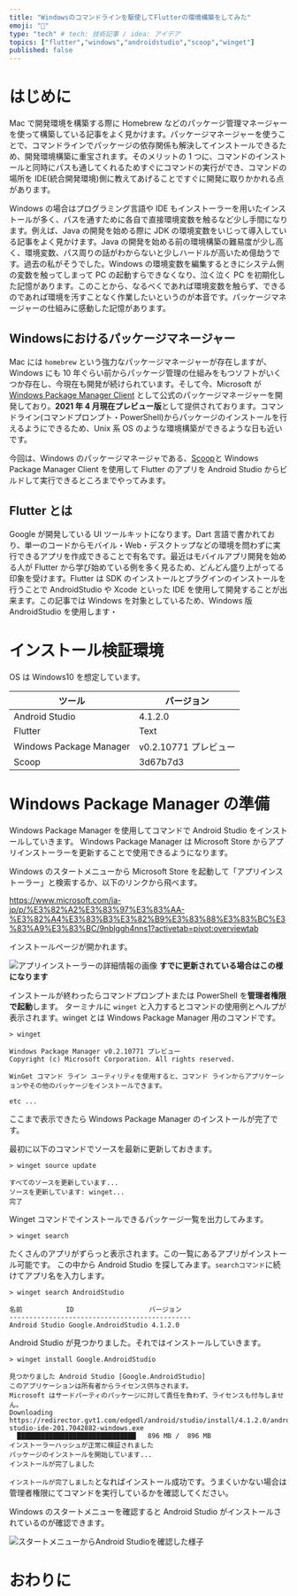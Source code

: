 ```yaml
---
title: "Windowsのコマンドラインを駆使してFlutterの環境構築をしてみた"
emoji: "🛫"
type: "tech" # tech: 技術記事 / idea: アイデア
topics: ["flutter","windows","androidstudio","scoop","winget"]
published: false
---
```


# はじめに

Mac で開発環境を構築する際に Homebrew などのパッケージ管理マネージャーを使って構築している記事をよく見かけます。パッケージマネージャーを使うことで、コマンドラインでパッケージの依存関係も解決してインストールできるため、開発環境構築に重宝されます。そのメリットの 1 つに、コマンドのインストールと同時にパスも通してくれるためすぐにコマンドの実行ができ、コマンドの場所を IDE(統合開発環境)側に教えてあげることですぐに開発に取りかかれる点があります。

Windows の場合はプログラミング言語や IDE もインストーラーを用いたインストールが多く、パスを通すために各自で直接環境変数を触るなど少し手間になります。例えば、Java の開発を始める際に JDK の環境変数をいじって導入している記事をよく見かけます。Java の開発を始める前の環境構築の難易度が少し高く、環境変数、パス周りの話がわからないと少しハードルが高いため億劫うです。過去の私がそうでした。Windows の環境変数を編集するときにシステム側の変数を触ってしまって PC の起動すらできなくなり、泣く泣く PC を初期化した記憶があります。このことから、なるべくであれば環境変数を触らず、できるのであれば環境を汚すことなく作業したいというのが本音です。パッケージマネージャーの仕組みに感動した記憶があります。

## Windowsにおけるパッケージマネージャー

Mac には `homebrew` という強力なパッケージマネージャーが存在しますが、Windows にも 10 年ぐらい前からパッケージ管理の仕組みをもつソフトがいくつか存在し、今現在も開発が続けられています。そして今、Microsoft が [Windows Package Manager Client](https://github.com/microsoft/winget-cli) として公式のパッケージマネージャーを開発しており。**2021 年 4 月現在プレビュー版**として提供されております。コマンドライン(コマンドプロンプト・PowerShell)からパッケージのインストールを行えるようにできるため、Unix 系 OS のような環境構築ができるような日も近いです。

今回は、Windows のパッケージマネージャである、[Scoop](https://scoop.sh/)と Windows Package Manager Client を使用して Flutter のアプリを Android Studio からビルドして実行できるところまでやってみます。
## Flutter とは

Google が開発している UI ツールキットになります。Dart 言語で書かれており、単一のコードからモバイル・Web・デスクトップなどの環境を問わずに実行できるアプリを作成できることで有名です。最近はモバイルアプリ開発を始める人が Flutter から学び始めている例を多く見るため、どんどん盛り上がってる印象を受けます。Flutter は SDK のインストールとプラグインのインストールを行うことで AndroidStudio や Xcode といった IDE を使用して開発することが出来ます。この記事では Windows を対象としているため、Windows 版 AndroidStudio を使用します・

# インストール検証環境

OS は Windows10 を想定しています。

| ツール | バージョン |
| ---- | ---- |
| Android Studio | 4.1.2.0 |
| Flutter | Text |
| Windows Package Manager | v0.2.10771 プレビュー |
| Scoop | 3d67b7d3 |

# Windows Package Manager の準備

Windows Package Manager を使用してコマンドで Android Studio をインストールしていきます。
Windows Package Manager は Microsoft Store からアプリインストーラーを更新することで使用できるようになります。

Windows のスタートメニューから Microsoft Store を起動して「アプリインストーラー」と検索するか、以下のリンクから飛べます。

https://www.microsoft.com/ja-jp/p/%E3%82%A2%E3%83%97%E3%83%AA-%E3%82%A4%E3%83%B3%E3%82%B9%E3%83%88%E3%83%BC%E3%83%A9%E3%83%BC/9nblggh4nns1?activetab=pivot:overviewtab

インストールページが開かれます。

![アプリインストーラーの詳細情報の画像](https://storage.googleapis.com/zenn-user-upload/fn77b126s2ljhedbmolu1yerp56z)
**すでに更新されている場合はこの様になります**

インストールが終わったらコマンドプロンプトまたは PowerShell を**管理者権限で起動**します。
ターミナルに `winget` と入力するとコマンドの使用例とヘルプが表示されます。winget とは Windows Package Manager 用のコマンドです。

```powershell:powershell
> winget

Windows Package Manager v0.2.10771 プレビュー
Copyright (c) Microsoft Corporation. All rights reserved.

WinGet コマンド ライン ユーティリティを使用すると、コマンド ラインからアプリケーションやその他のパッケージをインストールできます。

etc ...
```

ここまで表示できたら Windows Package Manager のインストールが完了です。

最初に以下のコマンドでソースを最新に更新しておきます。

```powershell:powershell
> winget source update

すべてのソースを更新しています...
ソースを更新しています: winget...
完了
```
Winget コマンドでインストールできるパッケージ一覧を出力してみます。
```powershell:powershell
> winget search
```
たくさんのアプリがずらっと表示されます。この一覧にあるアプリがインストール可能です。
この中から Android Studio を探してみます。`searchコマンド`に続けてアプリ名を入力します。

```powershell:powershell
> winget search AndroidStudio

名前           ID                   バージョン
----------------------------------------------
Android Studio Google.AndroidStudio 4.1.2.0
```
Android Studio が見つかりました。それではインストールしていきます。
```powershell:powershell
> winget install Google.AndroidStudio

見つかりました Android Studio [Google.AndroidStudio]
このアプリケーションは所有者からライセンス供与されます。
Microsoft はサードパーティのパッケージに対して責任を負わず、ライセンスも付与しません。
Downloading https://redirector.gvt1.com/edgedl/android/studio/install/4.1.2.0/android-studio-ide-201.7042882-windows.exe
  ██████████████████████████████   896 MB /  896 MB
インストーラーハッシュが正常に検証されました
パッケージのインストールを開始しています...
インストールが完了しました
```

`インストールが完了しました`となればインストール成功です。うまくいかない場合は管理者権限にてコマンドを実行しているかを確認してください。

Windows のスタートメニューを確認すると Android Studio がインストールされているのが確認できます。

![スタートメニューからAndroid Studioを確認した様子](https://storage.googleapis.com/zenn-user-upload/ap161h386hbtb8xs86ggwyo5q14u)


# おわりに